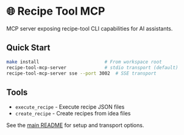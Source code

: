 # 🌐 Recipe Tool MCP

MCP server exposing recipe-tool CLI capabilities for AI assistants.

## Quick Start

```bash
make install                        # From workspace root
recipe-tool-mcp-server              # stdio transport (default)
recipe-tool-mcp-server sse --port 3002  # SSE transport
```

## Tools

- `execute_recipe` - Execute recipe JSON files
- `create_recipe` - Create recipes from idea files

See the [main README](../../README.md) for setup and transport options.